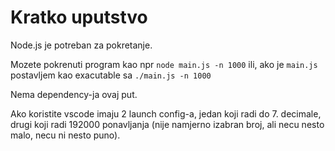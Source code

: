# Kratko uputstvo
Node.js je potreban za pokretanje.

Mozete pokrenuti program kao npr `node main.js -n 1000` ili, ako je `main.js` postavljem kao exacutable sa `./main.js -n 1000`

Nema dependency-ja ovaj put.

Ako koristite vscode imaju 2 launch config-a, jedan koji radi do 7. decimale, drugi koji radi 192000 ponavljanja (nije namjerno izabran broj, ali necu nesto malo, necu ni nesto puno).